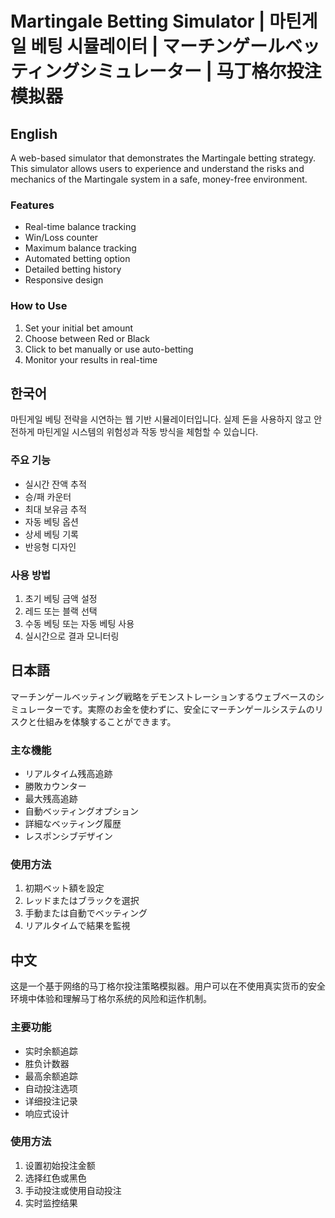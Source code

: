 # Martingale Betting Simulator | 마틴게일 베팅 시뮬레이터 | マーチンゲールベッティングシミュレーター | 马丁格尔投注模拟器

## English

A web-based simulator that demonstrates the Martingale betting strategy. This simulator allows users to experience and understand the risks and mechanics of the Martingale system in a safe, money-free environment.

### Features

- Real-time balance tracking
- Win/Loss counter
- Maximum balance tracking
- Automated betting option
- Detailed betting history
- Responsive design

### How to Use

1. Set your initial bet amount
2. Choose between Red or Black
3. Click to bet manually or use auto-betting
4. Monitor your results in real-time

## 한국어

마틴게일 베팅 전략을 시연하는 웹 기반 시뮬레이터입니다. 실제 돈을 사용하지 않고 안전하게 마틴게일 시스템의 위험성과 작동 방식을 체험할 수 있습니다.

### 주요 기능

- 실시간 잔액 추적
- 승/패 카운터
- 최대 보유금 추적
- 자동 베팅 옵션
- 상세 베팅 기록
- 반응형 디자인

### 사용 방법

1. 초기 베팅 금액 설정
2. 레드 또는 블랙 선택
3. 수동 베팅 또는 자동 베팅 사용
4. 실시간으로 결과 모니터링

## 日本語

マーチンゲールベッティング戦略をデモンストレーションするウェブベースのシミュレーターです。実際のお金を使わずに、安全にマーチンゲールシステムのリスクと仕組みを体験することができます。

### 主な機能

- リアルタイム残高追跡
- 勝敗カウンター
- 最大残高追跡
- 自動ベッティングオプション
- 詳細なベッティング履歴
- レスポンシブデザイン

### 使用方法

1. 初期ベット額を設定
2. レッドまたはブラックを選択
3. 手動または自動でベッティング
4. リアルタイムで結果を監視

## 中文

这是一个基于网络的马丁格尔投注策略模拟器。用户可以在不使用真实货币的安全环境中体验和理解马丁格尔系统的风险和运作机制。

### 主要功能

- 实时余额追踪
- 胜负计数器
- 最高余额追踪
- 自动投注选项
- 详细投注记录
- 响应式设计

### 使用方法

1. 设置初始投注金额
2. 选择红色或黑色
3. 手动投注或使用自动投注
4. 实时监控结果
